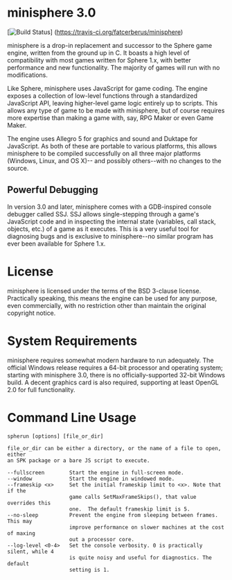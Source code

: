 minisphere 3.0
==============

[![Build Status](https://travis-ci.org/fatcerberus/minisphere.svg?branch=master)]
(https://travis-ci.org/fatcerberus/minisphere)

minisphere is a drop-in replacement and successor to the Sphere game engine,
written from the ground up in C.  It boasts a high level of compatibility with
most games written for Sphere 1.x, with better performance and new functionality.
The majority of games will run with no modifications.

Like Sphere, minisphere uses JavaScript for game coding. The engine exposes a
collection of low-level functions through a standardized JavaScript API, leaving
higher-level game logic entirely up to scripts. This allows any type of game to
be made with minisphere, but of course requires more expertise than making a
game with, say, RPG Maker or even Game Maker.

The engine uses Allegro 5 for graphics and sound and Duktape for JavaScript. As
both of these are portable to various platforms, this allows minisphere to be
compiled successfully on all three major platforms (Windows, Linux, and OS X)--
and possibly others--with no changes to the source.

Powerful Debugging
------------------

In version 3.0 and later, minisphere comes with a GDB-inspired console debugger
called SSJ. SSJ allows single-stepping through a game's JavaScript code and
in inspecting the internal state (variables, call stack, objects, etc.) of a
game as it executes. This is a very useful tool for diagnosing bugs and is
exclusive to minisphere--no similar program has ever been available for
Sphere 1.x.


License
=======

minisphere is licensed under the terms of the BSD 3-clause license. Practically
speaking, this means the engine can be used for any purpose, even commercially,
with no restriction other than maintain the original copyright notice.


System Requirements
===================

minisphere requires somewhat modern hardware to run adequately.  The official
Windows release requires a 64-bit processor and operating system; starting with
minisphere 3.0, there is no officially-supported 32-bit Windows build.  A decent
graphics card is also required, supporting at least OpenGL 2.0 for full
functionality.


Command Line Usage
==================

```
spherun [options] [file_or_dir]

file_or_dir can be either a directory, or the name of a file to open, either
an SPK package or a bare JS script to execute.

--fullscreen        Start the engine in full-screen mode.
--window            Start the engine in windowed mode.
--frameskip <x>     Set the initial frameskip limit to <x>. Note that if the
					game calls SetMaxFrameSkips(), that value overrides this
                    one.  The default frameskip limit is 5.
--no-sleep          Prevent the engine from sleeping between frames. This may
                    improve performance on slower machines at the cost of maxing
					out a processor core.
--log-level <0-4>   Set the console verbosity. 0 is practically silent, while 4
                    is quite noisy and useful for diagnostics. The default
                    setting is 1.
```
